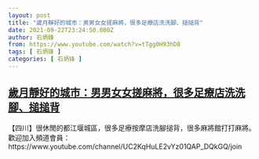 ```yaml
---
layout: post
title: "歲月靜好的城市：男男女女搓麻將，很多足療店洗洗腳、搥搥背"
date: 2021-09-22T23:24:50.000Z
author: 石炳鋒
from: https://www.youtube.com/watch?v=tTgg0H93hD8
tags: [ 石炳锋 ]
categories: [ 石炳锋 ]
---
```

<!--1632353090000-->
[歲月靜好的城市：男男女女搓麻將，很多足療店洗洗腳、搥搥背](https://www.youtube.com/watch?v=tTgg0H93hD8)
------

<div>
【四川】很休閒的都江堰城區，很多足療按摩店洗腳搥背，很多麻將館打打麻將。歡迎加入頻道會員：https://www.youtube.com/channel/UC2KqHuLE2vYz01QAP_DQkGQ/join
</div>
